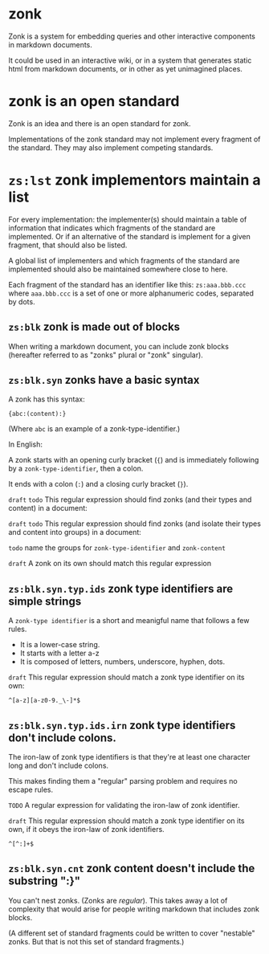 # zonk

Zonk is a system for embedding queries and other interactive components in markdown documents.

It could be used in an interactive wiki, or in a system that generates static html from markdown documents, or in other as yet unimagined places.

# zonk is an open standard

Zonk is an idea and there is an open standard for zonk.

Implementations of the zonk standard may not implement every fragment of the standard. They may also implement competing standards.

# `zs:lst` zonk implementors maintain a list

For every implementation: the implementer(s) should maintain a table of information that indicates which fragments of the standard are implemented. Or if an alternative of the standard is implement for a given fragment, that should also be listed.

A global list of implementers and which fragments of the standard are implemented should also be maintained somewhere close to here.

Each fragment of the standard has an identifier like this: `zs:aaa.bbb.ccc` where `aaa.bbb.ccc` is a set of one or more alphanumeric codes, separated by dots.

## `zs:blk` zonk is made out of blocks

When writing a markdown document, you can include zonk blocks (hereafter referred to as "zonks" plural or "zonk" singular).

## `zs:blk.syn` zonks have a basic syntax

A zonk has this syntax:

`{abc:(content):}`

(Where `abc` is an example of a zonk-type-identifier.)

In English:

A zonk starts with an opening curly bracket (`{`) and is immediately following by a `zonk-type-identifier`, then a colon.

It ends with a colon (`:`) and a closing curly bracket (`}`).

`draft` `todo` This regular expression should find zonks (and their types and content) in a document:


`draft` `todo` This regular expression should find zonks (and isolate their types and content into groups) in a document:


`todo` name the groups for `zonk-type-identifier` and `zonk-content`

`draft` A zonk on its own should match this regular expression



## `zs:blk.syn.typ.ids` zonk type identifiers are simple strings

A `zonk-type identifier` is a short and meanigful name that follows a few rules.

- It is a lower-case string.
- It starts with a letter a-z
- It is composed of letters, numbers, underscore, hyphen, dots.


`draft` This regular expression should match a zonk type identifier on its own:

    ^[a-z][a-z0-9._\-]*$

## `zs:blk.syn.typ.ids.irn` zonk type identifiers don't include colons.

The iron-law of zonk type identifiers is that they're at least one character long and don't include colons.

This makes finding them a "regular" parsing problem and requires no escape rules.

`TODO` A regular expression for validating the iron-law of zonk identifier.

`draft` This regular expression should match a zonk type identifier on its own, if it obeys the iron-law of zonk identifiers.

    ^[^:]+$


## `zs:blk.syn.cnt` zonk content doesn't include the substring ":}"

You can't nest zonks. (Zonks are *regular*). This takes away a lot of complexity that would arise for people writing markdown that includes zonk blocks.

(A different set of standard fragments could be written to cover "nestable" zonks. But that is not this set of standard fragments.)





